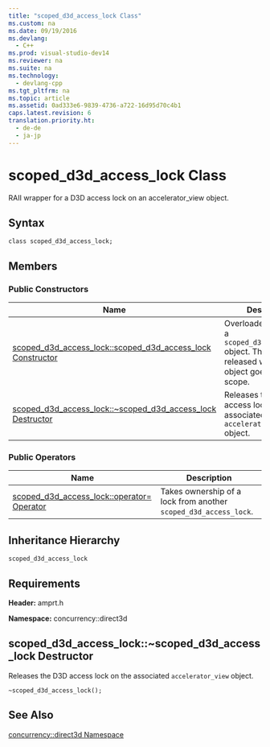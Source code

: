 ```yaml
---
title: "scoped_d3d_access_lock Class"
ms.custom: na
ms.date: 09/19/2016
ms.devlang: 
  - C++
ms.prod: visual-studio-dev14
ms.reviewer: na
ms.suite: na
ms.technology: 
  - devlang-cpp
ms.tgt_pltfrm: na
ms.topic: article
ms.assetid: 0ad333e6-9839-4736-a722-16d95d70c4b1
caps.latest.revision: 6
translation.priority.ht: 
  - de-de
  - ja-jp
---
```

# scoped_d3d_access_lock Class
RAII wrapper for a D3D access lock on an accelerator_view object.  
  
## Syntax  
  
```  
class scoped_d3d_access_lock;  
```  
  
## Members  
  
### Public Constructors  
  
|Name|Description|  
|----------|-----------------|  
|[scoped_d3d_access_lock::scoped_d3d_access_lock Constructor](#scoped_d3d_access_lock__scoped_d3d_access_lock_constructor)|Overloaded. Constructs a                                         `scoped_d3d_access_lock` object. The lock is released when this object goes out of scope.|  
|[scoped_d3d_access_lock::~scoped_d3d_access_lock Destructor](#scoped_d3d_access_lock___dtorscoped_d3d_access_lock_destructor)|Releases the D3D access lock on the associated                                         `accelerator_view` object.|  
  
### Public Operators  
  
|Name|Description|  
|----------|-----------------|  
|[scoped_d3d_access_lock::operator= Operator](#scoped_d3d_access_lock__operator_eq_operator)|Takes ownership of a lock from another                                         `scoped_d3d_access_lock`.|  
  
## Inheritance Hierarchy  
 `scoped_d3d_access_lock`  
  
## Requirements  
 **Header:** amprt.h  
  
 **Namespace:** concurrency::direct3d  
  
##  <a name="scoped_d3d_access_lock___dtorscoped_d3d_access_lock_destructor"></a>  scoped_d3d_access_lock::~scoped_d3d_access_lock Destructor  
 Releases the D3D access lock on the associated                 `accelerator_view` object.  
  
```  
~scoped_d3d_access_lock();  
```  
  
## See Also  
 [concurrency::direct3d Namespace](../vs140/Concurrency--direct3d-Namespace.md)